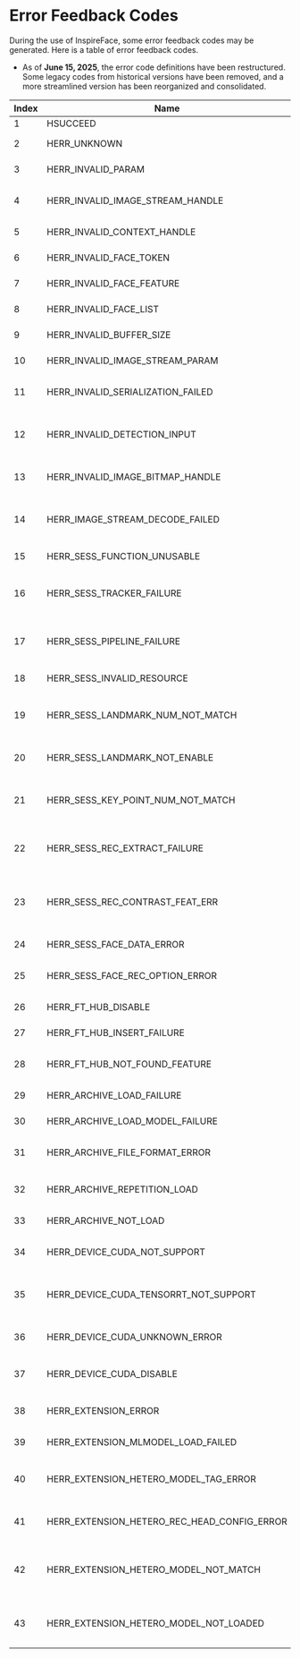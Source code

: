 # Error Feedback Codes

During the use of InspireFace, some error feedback codes may be generated. Here is a table of error feedback codes.

- As of **June 15, 2025**, the error code definitions have been restructured. Some legacy codes from historical versions have been removed, and a more streamlined version has been reorganized and consolidated.

 | Index | Name | Code | Comment | 
 | --- | --- | --- | --- | 
 | 1 | HSUCCEED | 0 | Success | 
 | 2 | HERR_UNKNOWN | 1 | Unknown error (1) | 
 | 3 | HERR_INVALID_PARAM | 2 | Invalid parameter (2) | 
 | 4 | HERR_INVALID_IMAGE_STREAM_HANDLE | 3 | Invalid image stream handle (3) | 
 | 5 | HERR_INVALID_CONTEXT_HANDLE | 4 | Invalid context handle (4) | 
 | 6 | HERR_INVALID_FACE_TOKEN | 5 | Invalid face token (5) | 
 | 7 | HERR_INVALID_FACE_FEATURE | 6 | Invalid face feature (6) | 
 | 8 | HERR_INVALID_FACE_LIST | 7 | Invalid face feature list (7) | 
 | 9 | HERR_INVALID_BUFFER_SIZE | 8 | Invalid copy token (8) | 
 | 10 | HERR_INVALID_IMAGE_STREAM_PARAM | 9 | Invalid image param (9) | 
 | 11 | HERR_INVALID_SERIALIZATION_FAILED | 10 | Invalid face serialization failed (10) | 
 | 12 | HERR_INVALID_DETECTION_INPUT | 11 | Failed to modify detector input size (11) | 
 | 13 | HERR_INVALID_IMAGE_BITMAP_HANDLE | 12 | Invalid image bitmap handle (12) | 
 | 14 | HERR_IMAGE_STREAM_DECODE_FAILED | 13 | ImageStream failed to decode the image (13) | 
 | 15 | HERR_SESS_FUNCTION_UNUSABLE | 101 | Function not usable (101) | 
 | 16 | HERR_SESS_TRACKER_FAILURE | 102 | Tracker module not initialized (102) | 
 | 17 | HERR_SESS_PIPELINE_FAILURE | 103 | Pipeline module not initialized (103) | 
 | 18 | HERR_SESS_INVALID_RESOURCE | 104 | Invalid static resource (104) | 
 | 19 | HERR_SESS_LANDMARK_NUM_NOT_MATCH | 105 | The number of input landmark points does not match (105) | 
 | 20 | HERR_SESS_LANDMARK_NOT_ENABLE | 106 | The landmark model is not enabled (106) | 
 | 21 | HERR_SESS_KEY_POINT_NUM_NOT_MATCH | 107 | The number of input key points does not match (107) | 
 | 22 | HERR_SESS_REC_EXTRACT_FAILURE | 108 | Face feature extraction not registered (108) | 
 | 23 | HERR_SESS_REC_CONTRAST_FEAT_ERR | 109 | Incorrect length of feature vector for comparison (109) | 
 | 24 | HERR_SESS_FACE_DATA_ERROR | 110 | Face data parsing (110) | 
 | 25 | HERR_SESS_FACE_REC_OPTION_ERROR | 111 | An optional parameter is incorrect (111) | 
 | 26 | HERR_FT_HUB_DISABLE | 201 | FeatureHub is disabled (201) | 
 | 27 | HERR_FT_HUB_INSERT_FAILURE | 202 | Data insertion error (202) | 
 | 28 | HERR_FT_HUB_NOT_FOUND_FEATURE | 203 | Get face feature error (203) | 
 | 29 | HERR_ARCHIVE_LOAD_FAILURE | 251 | Archive load failure (251) | 
 | 30 | HERR_ARCHIVE_LOAD_MODEL_FAILURE | 252 | Model load failure (252) | 
 | 31 | HERR_ARCHIVE_FILE_FORMAT_ERROR | 253 | The archive format is incorrect (253) | 
 | 32 | HERR_ARCHIVE_REPETITION_LOAD | 254 | Do not reload the model (254) | 
 | 33 | HERR_ARCHIVE_NOT_LOAD | 255 | Model not loaded (255) | 
 | 34 | HERR_DEVICE_CUDA_NOT_SUPPORT | 301 | CUDA not supported (301) | 
 | 35 | HERR_DEVICE_CUDA_TENSORRT_NOT_SUPPORT | 302 | CUDA TensorRT not supported (302) | 
 | 36 | HERR_DEVICE_CUDA_UNKNOWN_ERROR | 303 | CUDA unknown error (303) | 
 | 37 | HERR_DEVICE_CUDA_DISABLE | 304 | CUDA support is disabled (304) | 
 | 38 | HERR_EXTENSION_ERROR | 351 | Extension module error (351) | 
 | 39 | HERR_EXTENSION_MLMODEL_LOAD_FAILED | 352 | MLModel load failed (352) | 
 | 40 | HERR_EXTENSION_HETERO_MODEL_TAG_ERROR | 353 | Incorrect heterogeneous model tag (353) | 
 | 41 | HERR_EXTENSION_HETERO_REC_HEAD_CONFIG_ERROR | 354 | Rec head config error (354) | 
 | 42 | HERR_EXTENSION_HETERO_MODEL_NOT_MATCH | 355 | Heterogeneous model dimensions do not match (355) | 
 | 43 | HERR_EXTENSION_HETERO_MODEL_NOT_LOADED | 356 | Heterogeneous model dimensions not loaded (356) | 
